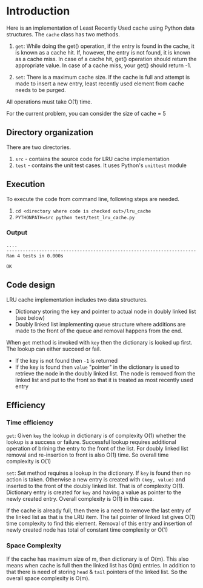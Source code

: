 # Introduction

Here is an implementation of Least Recently Used cache using Python data structures. The `cache` class has two methods.

1. `get`: While doing the get() operation, if the entry is found in the cache, it is known as a cache hit. If, however, the entry is not found, it is known as a cache miss. In case of a cache hit, get() operation should return the appropriate value. In case of a cache miss, your get() should return -1.

2. `set`: There is a maximum cache size. If the cache is full and attempt is made to insert a new entry, least recently used element from cache needs to be purged.

All operations must take O(1) time.

For the current problem, you can consider the size of cache = 5
## Directory organization

There are two directories. 
1. `src` - contains the source code for LRU cache implementation
2. `test` - contains the unit test cases. It uses Python's `unittest` module

## Execution

To execute the code from command line, following steps are needed.

1. `cd <directory where code is checked out>/lru_cache`
2. `PYTHONPATH=src python test/test_lru_cache.py`

### Output
```
....
----------------------------------------------------------------------
Ran 4 tests in 0.000s

OK
```

## Code design

LRU cache implementation includes two data structures.

- Dictionary storing the key and pointer to actual node in doubly linked list (see below)
- Doubly linked list implementing queue structure where additions are made to the front of the queue and removal happens from 
the end.

When `get` method is invoked with `key` then the dictionary is looked up first. The lookup can either succeed or fail. 

- If the key is not found then `-1` is returned
- If the key is found then `value` "pointer" in the dictionary is used to retrieve the node in the doubly linked list. The node is removed from the linked list and put to the front so that it is treated as most recently used entry


## Efficiency

### Time efficiency

`get`: Given `key` the lookup in dictionary is of complexity O(1) whether the lookup is a success or failure. Successful lookup requires additional operation of brining the entry to the front of the list. For doubly linked list removal and re-insertion to front is also O(1) time. So overall time complexity is O(1)

`set`: Set method requires a lookup in the dictionary. If `key` is found then no action is taken. Otherwise a new entry is created with `(key, value)` and inserted to the front of the doubly linked list. That is of complexity O(1). Dictionary entry is created for `key` and having a value as pointer to the newly created entry. Overall complexity is O(1) in this case.

If the cache is already full, then there is a need to remove the last entry of the linked list as that is the LRU item. The tail pointer of linked list gives O(1) time complexity to find this element. Removal of this entry and insertion of newly created node has total of constant time complexity or O(1)

### Space Complexity

If the cache has maximum size of m, then dictionary is of O(m). This also means when cache is full then the linked list has O(m) entries. In addition to that there is need of storing `head` & `tail` pointers of the linked list. So the overall space complexity is O(m).
